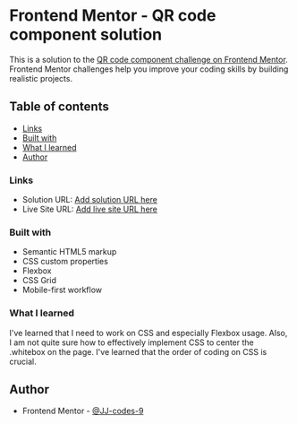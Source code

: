 # Frontend Mentor - QR code component solution

This is a solution to the [QR code component challenge on Frontend Mentor](https://www.frontendmentor.io/challenges/qr-code-component-iux_sIO_H). Frontend Mentor challenges help you improve your coding skills by building realistic projects. 

## Table of contents

  - [Links](#links)
  - [Built with](#built-with)
  - [What I learned](#what-i-learned)
- [Author](#author)



### Links

- Solution URL: [Add solution URL here](https://your-solution-url.com)
- Live Site URL: [Add live site URL here](https://your-live-site-url.com)


### Built with

- Semantic HTML5 markup
- CSS custom properties
- Flexbox
- CSS Grid
- Mobile-first workflow


### What I learned

I've learned that I need to work on CSS and especially Flexbox usage. Also, I am not quite sure how to effectively implement CSS to center the .whitebox on the page. I've learned that the order of coding on CSS is crucial.


## Author
- Frontend Mentor - [@JJ-codes-9](https://www.frontendmentor.io/profile/JJ-codes-9)


